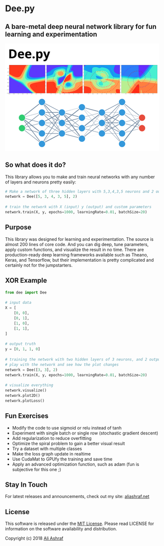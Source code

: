 # Dee.py

## A bare-metal deep neural network library for fun learning and experimentation

<p align="center">
  <img src="promo.png">
</p>

## So what does it do?

This library allows you to make and train neural networks with any number of layers and neurons pretty easily:

```py
# Make a network of three hidden layers with 5,3,4,3,5 neurons and 2 output layers
network = Dee([5, 3, 4, 3, 5], 2)

# train the network with X (input) y (output) and custom parameters
network.train(X, y, epochs=1000, learningRate=0.01, batchSize=20)
```

## Purpose

This library was designed for learning and experimentation. The source is almost 200 lines of core code. And you can dig deep, tune parameters, apply custom functions, and visualize the result in no time. There are production-ready deep learning frameworks available such as Theano, Keras, and Tensorflow, but their implementation is pretty complicated and certainly not for the jumpstarters.

## XOR Example

```py
from dee import Dee

# input data
X = [
	[0, 0],
	[0, 1],
	[1, 0],
	[1, 1],	 
]

# output truth
y = [0, 1, 1, 0]

# training the network with two hidden layers of 3 neurons, and 2 output layers
# play with the network and see how the plot changes
network = Dee([3, 3], 2)
network.train(X, y, epochs=1000, learningRate=0.01, batchSize=20)

# visualize everything
network.visualize()
network.plot2D()
network.plotLoss()
```

## Fun Exercises

- Modify the code to use sigmoid or relu instead of tanh
- Experiment with single batch or single row (stochastic gradient descent)
- Add regularization to reduce overfitting
- Optimize the spiral problem to gain a better visual result
- Try a dataset with multiple classes
- Make the loss graph update in realtime
- Use CudaMat to GPUfy the training and save time
- Apply an advanced optimization function, such as adam (fun is subjective for this one ;)

## Stay In Touch

For latest releases and announcements, check out my site: [aliashraf.net](http://aliashraf.net)

## License

This software is released under the [MIT License](LICENSE). Please read LICENSE for information on the
software availability and distribution.

Copyright (c) 2018 [Ali Ashraf](http://aliashraf.net)